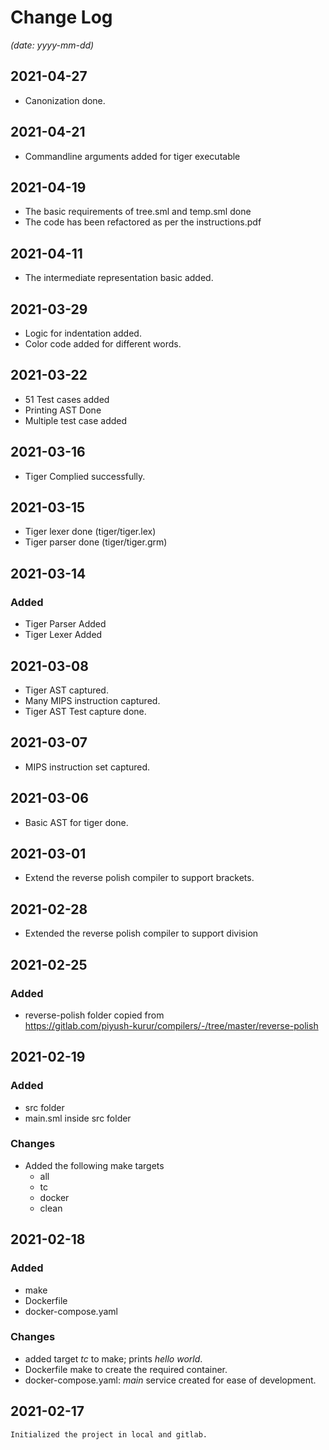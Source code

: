 # Change Log 

  _(date: yyyy-mm-dd)_
## 2021-04-27
- Canonization done. 
## 2021-04-21
- Commandline arguments added for tiger executable
## 2021-04-19
- The basic requirements of tree.sml and temp.sml done
- The code has been refactored as per the instructions.pdf
## 2021-04-11
- The intermediate representation basic added.

## 2021-03-29
- Logic for indentation added.
- Color code added for different words.
## 2021-03-22
- 51 Test cases added
- Printing AST Done
- Multiple test case added
## 2021-03-16
- Tiger Complied successfully.

## 2021-03-15

- Tiger lexer done (tiger/tiger.lex)
- Tiger parser done (tiger/tiger.grm) 
## 2021-03-14
### Added
- Tiger Parser Added
- Tiger Lexer Added
## 2021-03-08
- Tiger AST captured.
- Many MIPS instruction captured.
- Tiger AST Test capture done.
## 2021-03-07
- MIPS instruction set captured.
## 2021-03-06
- Basic AST for tiger done.

## 2021-03-01
- Extend the reverse polish compiler to support brackets.
## 2021-02-28
- Extended the reverse polish compiler to support division
## 2021-02-25
### Added
- reverse-polish folder copied from <br>
  https://gitlab.com/piyush-kurur/compilers/-/tree/master/reverse-polish
## 2021-02-19

### Added
- src folder
- main.sml inside src folder

### Changes
- Added the following make targets
  - all
  - tc
  - docker
  - clean

## 2021-02-18
### Added
- make
- Dockerfile
- docker-compose.yaml
### Changes
- added target _tc_ to make; prints _hello world_.
- Dockerfile make to create the required container.
- docker-compose.yaml: _main_ service created for ease of development.
## 2021-02-17
    Initialized the project in local and gitlab.